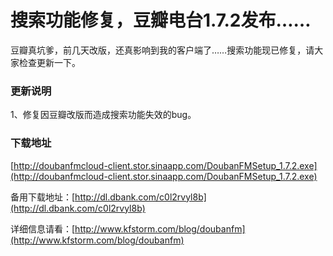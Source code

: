 # 搜索功能修复，豆瓣电台1.7.2发布&hellip;&hellip;

豆瓣真坑爹，前几天改版，还真影响到我的客户端了……搜索功能现已修复，请大家检查更新一下。

### 更新说明

1、修复因豆瓣改版而造成搜索功能失效的bug。

### 下载地址

[http://doubanfmcloud-client.stor.sinaapp.com/DoubanFMSetup_1.7.2.exe](http://doubanfmcloud-client.stor.sinaapp.com/DoubanFMSetup_1.7.2.exe)

备用下载地址：[http://dl.dbank.com/c0l2rvyl8b](http://dl.dbank.com/c0l2rvyl8b)

详细信息请看：[http://www.kfstorm.com/blog/doubanfm](http://www.kfstorm.com/blog/doubanfm)
